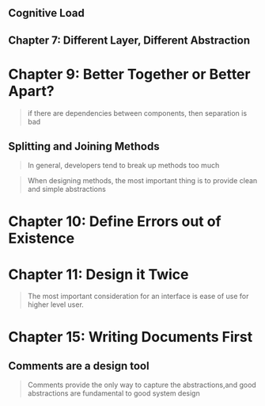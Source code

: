 #
## Cognitive Load

## Chapter 7: Different Layer, Different Abstraction

# Chapter 9: Better Together or Better Apart?

> if there are dependencies between components, then separation is bad

## Splitting and Joining Methods

> In general, developers tend to break up methods too much

> When designing methods, the most important thing is to provide clean and simple abstractions

# Chapter 10: Define Errors out of Existence

# Chapter 11: Design it Twice
> The most important consideration for an interface is ease of use for higher level user.

# Chapter 15: Writing Documents First
## Comments are a design tool
> Comments provide the only way to capture the abstractions,and good abstractions are fundamental to good system design

 
